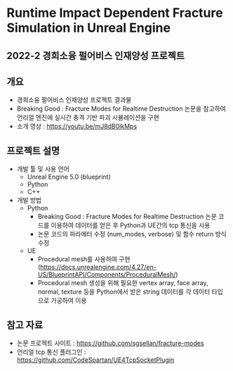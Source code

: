 # Runtime Impact Dependent Fracture Simulation in Unreal Engine

## 2022-2 경희소융 펄어비스 인재양성 프로젝트

## 개요
* 경희소융 펄어비스 인재양성 프로젝트 결과물
* Breaking Good : Fracture Modes for Realtime Destruction 논문을 참고하여 언리얼 엔진에 실시간 충격 기반 파괴 시뮬레이션을 구현
* 소개 영상 : https://youtu.be/mJ8dB0lkMps

## 프로젝트 설명
* 개발 툴 및 사용 언어
  * Unreal Engine 5.0 (blueprint)
  * Python
  * C++
* 개발 방법
  * Python
    * Breaking Good : Fracture Modes for Realtime Destruction 논문 코드를 이용하여 데이터를 얻은 후 Python과 UE간의 tcp 통신을 사용
    * 논문 코드의 파라메터 수정 (num_modes, verbose) 및 함수 return 방식 수정
  * UE
    * Procedural mesh를 사용하여 구현 (https://docs.unrealengine.com/4.27/en-US/BlueprintAPI/Components/ProceduralMesh/)
    * Procedural mesh 생성을 위해 필요한 vertex array, face array, normal, texture 등을 Python에서 받은 string 데이터를 각 데이터 타입으로 가공하여 이용

## 참고 자료
* 논문 프로젝트 사이트 : https://github.com/sgsellan/fracture-modes
* 언리얼 tcp 통신 플러그인 : https://github.com/CodeSpartan/UE4TcpSocketPlugin
